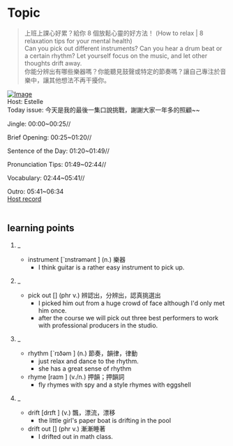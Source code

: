 # Topic

> 上班上課心好累？給你 8 個放鬆心靈的好方法！ (How to relax | 8 relaxation tips for your mental health) <br>
> Can you pick out different instruments? Can you hear a drum beat or a certain rhythm? Let yourself focus on the music, and let other thoughts drift away. <br>
> 你能分辨出有哪些樂器嗎？你能聽見鼓聲或特定的節奏嗎？讓自己專注於音樂中，讓其他想法不再干擾你。 <br>

[![Image](https://cdn.voicetube.com/assets/thumbnails/cyEdZ23Cp1E.jpg)](https://www.youtube.com/embed/cyEdZ23Cp1E?rel=0&showinfo=0&cc_load_policy=0&controls=1&autoplay=1&iv_load_policy=3&playsinline=1&wmode=transparent&start=90&end=104&enablejsapi=1&origin=https://tw.voicetube.com&widgetid=1)<br>
Host: Estelle
<br>Today issue: 今天是我的最後一集口說挑戰，謝謝大家一年多的照顧~~

Jingle: 00:00~00:25//

Brief Opening: 00:25~01:20//

Sentence of the Day: 01:20~01:49//

Pronunciation Tips: 01:49~02:44//

Vocabulary: 02:44~05:41//

Outro: 05:41~06:34
<br>
[Host record](https://cdn.voicetube.com/everyday_records/4610/1597988605.mp3)
<br><br>
## learning points
1. _
	* instrument  [ˋɪnstrəmənt ] (n.) 樂器
		- I think guitar is a rather easy instrument to pick up.

2. _
	* pick out [] (phr v.) 辨認出，分辨出，認真挑選出
		- I picked him out from a huge crowd of face although I'd only met him once.
		- after the course we will pick out three best performers to work with professional producers in the studio.

3. _
	* rhythm  [ˋrɪðəm ] (n.) 節奏，韻律，律動
		- just relax and dance to the rhythm.
		- she has a great sense of rhythm
	* rhyme  [raɪm ] (v./n.) 押韻；押韻詞
		- fly rhymes with spy and a style rhymes with eggshell

4. _
	* drift  [drɪft ] (v.) 飄，漂流，漂移
		- the little girl's paper boat is drifting in the pool
	* drift out [] (phr v.) 漸漸睡著
		- I drifted out in math class.
